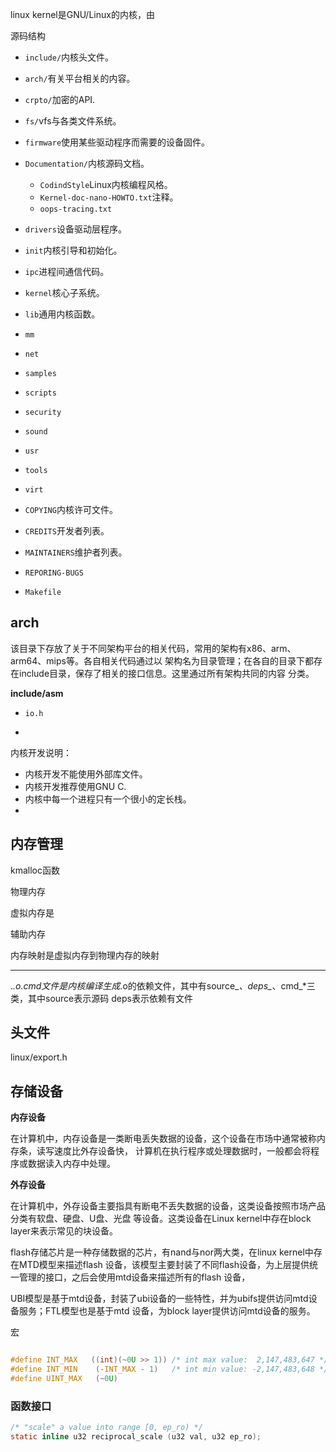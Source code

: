 linux kernel是GNU/Linux的内核，由

源码结构

* `include/`内核头文件。
* `arch/`有关平台相关的内容。
* `crpto/`加密的API.
* `fs/`vfs与各类文件系统。
* `firmware`使用某些驱动程序而需要的设备固件。
* `Documentation/`内核源码文档。

  * `CodindStyle`Linux内核编程风格。
  * `Kernel-doc-nano-HOWTO.txt`注释。
  * `oops-tracing.txt`
  
* `drivers`设备驱动层程序。

* `init`内核引导和初始化。
* `ipc`进程间通信代码。
* `kernel`核心子系统。
* `lib`通用内核函数。
* `mm`
* `net`
* `samples`
* `scripts`
* `security`
* `sound`
* `usr`
* `tools`
* `virt`

* `COPYING`内核许可文件。
* `CREDITS`开发者列表。
* `MAINTAINERS`维护者列表。
* `REPORING-BUGS`
* `Makefile`


arch
----

该目录下存放了关于不同架构平台的相关代码，常用的架构有x86、arm、arm64、mips等。各自相关代码通过以
架构名为目录管理；在各自的目录下都存在include目录，保存了相关的接口信息。这里通过所有架构共同的内容
分类。

**include/asm**

* `io.h`



* 


内核开发说明：

* 内核开发不能使用外部库文件。
* 内核开发推荐使用GNU C.
* 内核中每一个进程只有一个很小的定长栈。
* 

内存管理
------

kmalloc函数














物理内存

虚拟内存是

辅助内存


内存映射是虚拟内存到物理内存的映射


-------------------------

.*.o.cmd文件是内核编译生成*.o的依赖文件，其中有source_*、deps_*、cmd_*三类，其中source表示源码
deps表示依赖有文件



## 头文件

linux/export.h

## 存储设备


**内存设备**

在计算机中，内存设备是一类断电丢失数据的设备，这个设备在市场中通常被称内存条，读写速度比外存设备快，
计算机在执行程序或处理数据时，一般都会将程序或数据读入内存中处理。

**外存设备**

在计算机中，外存设备主要指具有断电不丢失数据的设备，这类设备按照市场产品分类有软盘、硬盘、U盘、光盘
等设备。这类设备在Linux kernel中存在block layer来表示常见的块设备。

flash存储芯片是一种存储数据的芯片，有nand与nor两大类，在linux kernel中存在MTD模型来描述flash
设备，该模型主要封装了不同flash设备，为上层提供统一管理的接口，之后会使用mtd设备来描述所有的flash
设备，

UBI模型是基于mtd设备，封装了ubi设备的一些特性，并为ubifs提供访问mtd设备服务；FTL模型也是基于mtd
设备，为block layer提供访问mtd设备的服务。


















宏

```c

#define INT_MAX   ((int)(~0U >> 1)) /* int max value:  2,147,483,647 */
#define INT_MIN    (-INT_MAX - 1)   /* int min value: -2,147,483,648 */
#define UINT_MAX   (~0U)


```



### 函数接口

```c
/* "scale" a value into range [0, ep_ro) */
static inline u32 reciprocal_scale (u32 val, u32 ep_ro);

```